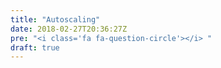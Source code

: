 ```yaml
---
title: "Autoscaling"
date: 2018-02-27T20:36:27Z
pre: "<i class='fa fa-question-circle'></i> "
draft: true
---
```


